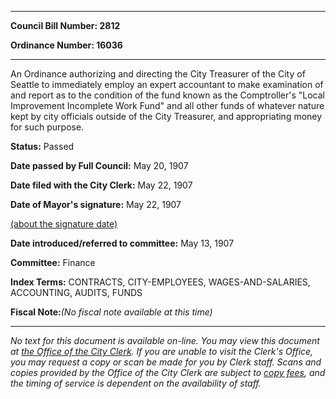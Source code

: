 

********

**Council Bill Number: 2812**
   
**Ordinance Number: 16036**
********

 An Ordinance authorizing and directing the City Treasurer of the City of Seattle to immediately employ an expert accountant to make examination of and report as to the condition of the fund known as the Comptroller's "Local Improvement Incomplete Work Fund" and all other funds of whatever nature kept by city officials outside of the City Treasurer, and appropriating money for such purpose.

**Status:** Passed
   
**Date passed by Full Council:** May 20, 1907
   
**Date filed with the City Clerk:** May 22, 1907
   
**Date of Mayor's signature:** May 22, 1907
   
[(about the signature date)](/~public/approvaldate.htm)
   
   
   
**Date introduced/referred to committee:** May 13, 1907
   
**Committee:** Finance
   
   
**Index Terms:** CONTRACTS, CITY-EMPLOYEES, WAGES-AND-SALARIES, ACCOUNTING, AUDITS, FUNDS

**Fiscal Note:**_(No fiscal note available at this time)_
********

_No text for this document is available on-line. You may view this document at [the Office of the City Clerk](http://www.seattle.gov/leg/clerk/contactUs.htm). If you are unable to visit the Clerk's Office, you may request a copy or scan be made for you by Clerk staff. Scans and copies provided by the Office of the City Clerk are subject to [copy fees](http://clerk.seattle.gov/~public/clerkfees.htm), and the timing of service is dependent on the availability of staff._

